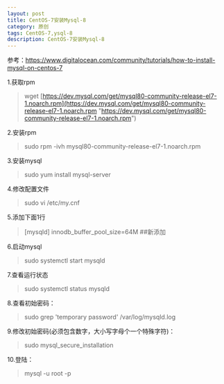 ```yaml
---
layout: post
title: CentOS-7安装Mysql-8
category: 原创
tags: CentOS-7,ysql-8
description: CentOS-7安装Mysql-8
---
```



参考：https://www.digitalocean.com/community/tutorials/how-to-install-mysql-on-centos-7

1.获取rpm
>wget [https://dev.mysql.com/get/mysql80-community-release-el7-1.noarch.rpm](https://dev.mysql.com/get/mysql80-community-release-el7-1.noarch.rpm "https://dev.mysql.com/get/mysql80-community-release-el7-1.noarch.rpm")

2.安装rpm
>sudo rpm -ivh mysql80-community-release-el7-1.noarch.rpm

3.安装mysql
>sudo yum install mysql-server

4.修改配置文件
>sudo vi /etc/my.cnf

5.添加下面1行
>[mysqld]
innodb_buffer_pool_size=64M ##新添加

6.启动mysql
>sudo systemctl start mysqld

7.查看运行状态
>sudo systemctl status mysqld

8.查看初始密码：
>sudo grep 'temporary password' /var/log/mysqld.log

9.修改初始密码(必须包含数字，大小写字母个一个特殊字符)：
>sudo mysql_secure_installation

10.登陆：
>mysql -u root -p
